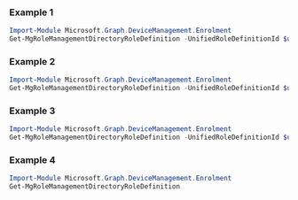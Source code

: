 ### Example 1
``` powershell
Import-Module Microsoft.Graph.DeviceManagement.Enrolment
Get-MgRoleManagementDirectoryRoleDefinition -UnifiedRoleDefinitionId $unifiedRoleDefinitionId
```
### Example 2
``` powershell
Import-Module Microsoft.Graph.DeviceManagement.Enrolment
Get-MgRoleManagementDirectoryRoleDefinition -UnifiedRoleDefinitionId $unifiedRoleDefinitionId
```
### Example 3
``` powershell
Import-Module Microsoft.Graph.DeviceManagement.Enrolment
Get-MgRoleManagementDirectoryRoleDefinition -UnifiedRoleDefinitionId $unifiedRoleDefinitionId -ExpandProperty "inheritsPermissionsFrom" 
```
### Example 4
``` powershell
Import-Module Microsoft.Graph.DeviceManagement.Enrolment
Get-MgRoleManagementDirectoryRoleDefinition
```

